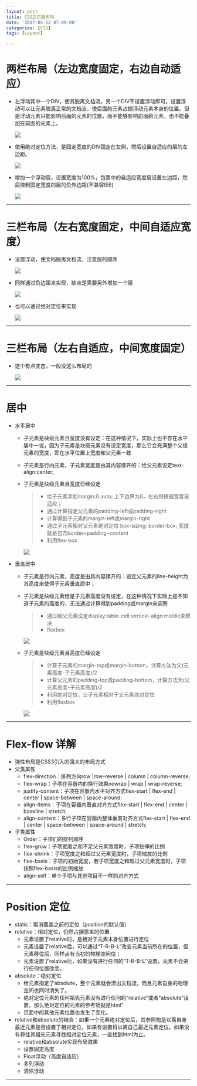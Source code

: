 ```yaml
---
layout: post
title: CSS之页面布局
date: '2017-05-12 07:00:00'
categories: [CSS]
tags: [Layout]

---
```


# 两栏布局（左边宽度固定，右边自动适应）
 * 左浮动其中一个DIV，使其脱离文档流，另一个DIV不设置浮动即可。设置浮动可以让元素脱离正常的文档流，使后面的元素占据浮动元素本身的位置。但是浮动元素只能影响后面的元素的位置，而不能够影响前面的元素，也不能叠加在前面的元素上。

    ![]({{site.baseurl}}/assets/images/2017/layout_1.jpg)

  * 使用绝对定位方法，是固定宽度的DIV固定在左侧，然后设置自适应的层的左边距。

    ![]({{site.baseurl}}/assets/images/2017/layout_2.jpg)

  * 增加一个浮动层，设置宽度为100%，包裹中的自适应宽度层设置左边距，然后控制固定宽度的层的负外边距(不兼容IE6)

    ![]({{site.baseurl}}/assets/images/2017/layout_3-1.jpg)

---
# 三栏布局（左右宽度固定，中间自适应宽度）
  * 设置浮动，使文档脱离文档流，注意层的顺序

    ![]({{site.baseurl}}/assets/images/2017/layout_4.jpg)

  * 同样通过负边距来实现，缺点是需要另外增加一个层

    ![]({{site.baseurl}}/assets/images/2017/layout_5.jpg)

  * 也可以通过绝对定位来实现

    ![]({{site.baseurl}}/assets/images/2017/layout_6.jpg)

---
# 三栏布局（左右自适应，中间宽度固定）
  * 这个有点变态，一般没这么布局的

    ![]({{site.baseurl}}/assets/images/2017/layout_7.jpg)

---
# 居中
  * 水平居中
     * 子元素是块级元素且宽度没有设定：在这种情况下，实际上也不存在水平居中一说，因为子元素是块级元素没有设定宽度，那么它会充满整个父级元素的宽度，即在水平位置上宽度和父元素一致
     * 子元素是行内元素，子元素宽度是由其内容撑开的：给父元素设定text-align:center;
     * 子元素是块级元素且宽度已经设定
        > * 给子元素添加margin:0 auto; 上下边界为0，左右则根据宽度自适应；
        > * 通过计算指定父元素的padding-left或padding-right
        > * 计算得到子元素的margin-left或margin-right
        > * 通过子元素相对父元素绝对定位 box-sizing: border-box; 宽度就是包含border+padding+content
        > * 利用flex-box                     
      
          ![]({{site.baseurl}}/assets/images/2017/layout_8.jpg)

  * 垂直居中
    * 子元素是行内元素，高度是由其内容撑开的：设定父元素的line-height为其高度来使得子元素垂直居中；
    * 子元素是块级元素但是子元素高度没有设定，在这种情况下实际上是不知道子元素的高度的，无法通过计算得到padding或margin来调整
      > * 通过给父元素设定display:table-cell;vertical-align:middle来解决
      > * flexbox 

        ![]({{site.baseurl}}/assets/images/2017/layout_10.jpg)
 
    * 子元素是块级元素且高度已经设定
      > * 计算子元素的margin-top或margin-bottom，计算方法为父(元素高度-子元素高度)/2
      > * 计算父元素的padding-top或padding-bottom，计算方法为(父元素高度-子元素高度)/2
      > * 利用绝对定位，让子元素相对于父元素绝对定位
      > * 利用flexbox  

        ![]({{site.baseurl}}/assets/images/2017/layout_11.jpg)

---
# Flex-flow 详解
  * 弹性布局是CSS3引入的强大的布局方式
  * 父类属性
    * flex-direction：排列方向row &#124;row-reverse &#124; column &#124; column-reverse;
    * flex-wrap：子项在容器内的换行效果nowrap &#124; wrap &#124; wrap-reverse;
    * justify-content：子项在容器内水平对齐方式flex-start &#124; flex-end &#124; center &#124; space-between &#124; space-around;
    * align-items：子项在容器内垂直对齐方式flex-start &#124; flex-end &#124; center &#124; baseline &#124; stretch;
    * align-content：多行子项在容器内整体垂直对齐方式flex-start &#124; flex-end &#124; center &#124; space-between &#124; space-around  &#124; stretch;
  * 子类属性
    * Order：子项们的排列顺序
    * flex-grow：子项宽度之和不足父元素宽度时，子项拉伸的比例
    * flex-shrink：子项宽度之和超过父元素宽度时，子项缩放的比例
    * flex-basis：子项的初始宽度，若子项宽度之和超过父元素宽度时，子项按照flex-basis的比例缩放
    * align-self：单个子项与其他项目不一样的对齐方式

---
# Position 定位
  * static：取消覆盖之前的定位（position的默认值）
  * relative：相对定位，仍然占据原来的位置
    * 元素设置了relative时，是相对于元素本身位置进行定位
    * 元素设置了relative后，可以通过“T-R-B-L”改变元素当前所在的位置，但元素移位后，同样点有当初的物理空间位；
    * 元素设置了relative后，如果没有进行任何的“T-R-B-L”设置，元素不会进行任何位置改变。
  * absolute：绝对定位
    * 给元素指定了absolute，整个元素就会漂出文档流，而且元素自身的物理空间也同时消失了。
    * 绝对定位元素的任何祖先元素没有进行任何的“relative”或者“absolute”设置，那么绝对定位的元素的参考物就是html”
    * 页面中的其他元素位置也发生了变化。
  * relative和absolute的结合：如果一个元素绝对定位后，其参照物是以离自身最近元素是否设置了相对定位，如果有设置将以离自己最近元素定位，如果没有将往其祖先元素寻找相对定位元素，一直找到html为止。
    * relative和absolute实现布局效果
    * 设置固定高度
    * Float浮动（高度自适应）
    * 多列浮动
    * 清除浮动

---
